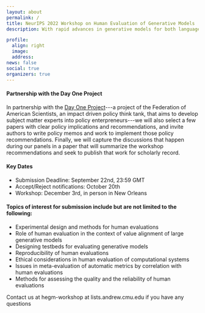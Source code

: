 ```yaml
---
layout: about
permalink: /
title: NeurIPS 2022 Workshop on Human Evaluation of Generative Models
description: With rapid advances in generative models for both language and vision modalities, such as GPT-3, DALL-E, CLIP, and OPT, human evaluation of these systems is critical to ensure that they are meaningful, reliable, and aligned with the values of those who need them. These human evaluations are often trusted as indicators of whether models are safe enough to deploy, so it is important that these evaluations themselves are reliable. Several applications relying on these models have since emerged. Aside from the private sector, even governments are increasingly using generative models such as chatbots to better serve their citizens. However, the community also faces a lack of clarity around how to best conduct human evaluations (and what to even evaluate for). It is thus unclear whether prior established practices are sufficient given the socio-technical challenges posed by these systems. Recognizing the successes and socio-technical challenges associated with these technologies, this workshop aims to bring together researchers, practitioners, policy thinkers and implementers, and philanthropic funders to discuss major challenges, outline recent advances, and facilitate future research in these areas. 

profile:
  align: right
  image: 
  address: 
news: false
social: true
organizers: true
---
```


#### Partnership with the Day One Project
In partnership with the [Day One Project](https://dayoneproject.org)---a project of the Federation of American Scientists, an impact driven policy think tank, that aims to develop subject matter experts into policy enterpreneurs---we will also select a few papers with clear policy implications and recommendations, and invite authors to write policy memos and work to implement those policy recommendations. Finally, we will capture the discussions that happen during our panels in a paper that will summarize the workshop recommendations and seek to publish that work for scholarly record.

#### Key Dates 

* Submission Deadline: September 22nd, 23:59 GMT
* Accept/Reject notifications: October 20th
* Workshop: December 3rd, in person in New Orleans

#### Topics of interest for submission include but are not limited to the following:

- Experimental design and methods for human evaluations
- Role of human evaluation in the context of value alignment of large generative models
- Designing testbeds for evaluating generative models
- Reproducibility of human evaluations
- Ethical considerations in human evaluation of computational systems
- Issues in meta-evaluation of automatic metrics by correlation with human evaluations
- Methods for assessing the quality and the reliability of human evaluations
  


Contact us at hegm-workshop at lists.andrew.cmu.edu if you have any questions



<div style="line-height:40%;">
    <br>
</div>

